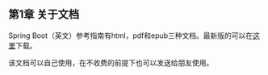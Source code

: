 ## 第1章 关于文档

Spring Boot（英文）参考指南有html，pdf和epub三种文档。最新版的可以在[这里](http://docs.spring.io/spring-boot/docs/current/reference)下载。

该文档可以自己使用，在不收费的前提下也可以发送给朋友使用。



